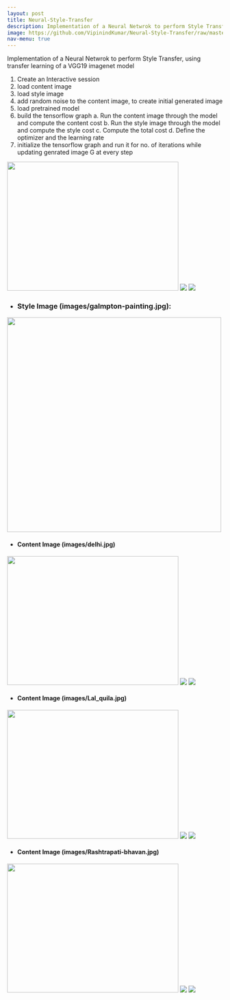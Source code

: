 ```yaml
---
layout: post
title: Neural-Style-Transfer
description: Implementation of a Neural Netwrok to perform Style Transfer, using transfer learning of a VGG19 imagenet model 
image: https://github.com/VipinindKumar/Neural-Style-Transfer/raw/master/images/galmton-taj/generated_image.jpg
nav-menu: true
---
```


Implementation of a Neural Netwrok to perform Style Transfer, using transfer learning of a VGG19 imagenet model 

1. Create an Interactive session
2. load content image
3. load style image
4. add random noise to the content image, to create initial generated image
5. load pretrained model
6. build the tensorflow graph
   a. Run the content image through the model and compute the content cost
   b. Run the style image through the model and compute the style cost
   c. Compute the total cost
   d. Define the optimizer and the learning rate
7. initialize the tensorflow graph and run it for no. of iterations while updating genrated image G at every step

<img src="https://github.com/VipinindKumar/Neural-Style-Transfer/raw/master/images/Taj_Mahal.jpeg" width="400" height="300"> <img src="https://github.com/VipinindKumar/Neural-Style-Transfer/raw/master/images/galmton-taj/generated_image.jpg"> <img src="https://github.com/VipinindKumar/Neural-Style-Transfer/raw/master/images/city-taj/generated_image.jpg"> 

* ### Style Image (images/galmpton-painting.jpg):
<img src="https://github.com/VipinindKumar/Neural-Style-Transfer/raw/master/images/galmpton-painting.jpg" width="500">

 * #### Content Image (images/delhi.jpg)
<img src="https://github.com/VipinindKumar/Neural-Style-Transfer/raw/master/images/delhi.jpg" width="400" height="300"> <img src="https://github.com/VipinindKumar/Neural-Style-Transfer/raw/master/images/galmpton-delhi/50.png"> <img src="https://github.com/VipinindKumar/Neural-Style-Transfer/raw/master/images/galmpton-delhi/generated_image.jpg">

 * #### Content Image (images/Lal_quila.jpg)
<img src="https://github.com/VipinindKumar/Neural-Style-Transfer/raw/master/images/Lal_quila.jpg" width="400" height="300"> <img src="https://github.com/VipinindKumar/Neural-Style-Transfer/raw/master/images/galmpton-lal/50.png"> <img src="https://github.com/VipinindKumar/Neural-Style-Transfer/raw/master/images/galmpton-lal/generated_image.jpg">


 * #### Content Image (images/Rashtrapati-bhavan.jpg)
<img src="https://github.com/VipinindKumar/Neural-Style-Transfer/raw/master/images/Rashtrapati-bhavan.jpg" width="400" height="300"> <img src="https://github.com/VipinindKumar/Neural-Style-Transfer/raw/master/images/galmpton-rashtrapati/50.png"> <img src="https://github.com/VipinindKumar/Neural-Style-Transfer/raw/master/images/galmpton-rashtrapati/generated_image.jpg">
